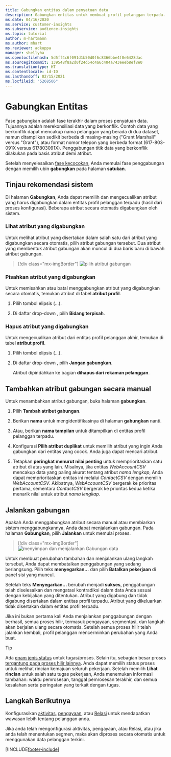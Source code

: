 ```yaml
---
title: Gabungkan entitas dalam penyatuan data
description: Gabungkan entitas untuk membuat profil pelanggan terpadu.
ms.date: 04/16/2020
ms.service: customer-insights
ms.subservice: audience-insights
ms.topic: tutorial
author: m-hartmann
ms.author: mhart
ms.reviewer: adkuppa
manager: shellyha
ms.openlocfilehash: 5d5ff4c6f091d1b50d0f6c8366bbe4f0e6428dac
ms.sourcegitcommit: 139548f8a2d0f24d54c4a6c404a743eeeb8ef8e0
ms.translationtype: HT
ms.contentlocale: id-ID
ms.lasthandoff: 02/15/2021
ms.locfileid: "5268506"
---
```

# <a name="merge-entities"></a>Gabungkan Entitas

Fase gabungkan adalah fase terakhir dalam proses penyatuan data. Tujuannya adalah merekonsiliasi data yang berkonflik. Contoh data yang berkonflik dapat mencakup nama pelanggan yang berada di dua dataset, namun ditampilkan sedikit berbeda di masing-masing ("Grant Marshall" versus "Grant"), atau format nomor telepon yang berbeda format (617-803-091X versus 617803091X). Penggabungan titik data yang berkonflik dilakukan pada basis atribut demi atribut.

Setelah menyelesaikan [fase kecocokan](match-entities.md), Anda memulai fase penggabungan dengan memilih ubin **gabungkan** pada halaman **satukan**.

## <a name="review-system-recommendations"></a>Tinjau rekomendasi sistem

Di halaman **Gabungkan**, Anda dapat memilih dan mengecualikan atribut yang harus digabungkan dalam entitas profil pelanggan terpadu (hasil dari proses konfigurasi). Beberapa atribut secara otomatis digabungkan oleh sistem.

### <a name="view-merged-attributes"></a>Lihat atribut yang digabungkan

Untuk melihat atribut yang disertakan dalam salah satu dari atribut yang digabungkan secara otomatis, pilih atribut gabungan tersebut. Dua atribut yang membentuk atribut gabungan akan muncul di dua baris baru di bawah atribut gabungan.

> [!div class="mx-imgBorder"]
> ![pilih atribut gabungan](media/configure-data-merge-profile-attributes.png "pilih atribut gabungan")

### <a name="separate-merged-attributes"></a>Pisahkan atribut yang digabungkan

Untuk memisahkan atau batal menggabungkan atribut yang digabungkan secara otomatis, temukan atribut di tabel **atribut profil**.

1. Pilih tombol elipsis (...).
  
2. Di daftar drop-down , pilih **Bidang terpisah**.

### <a name="remove-merged-attributes"></a>Hapus atribut yang digabungkan

Untuk mengecualikan atribut dari entitas profil pelanggan akhir, temukan di tabel **atribut profil**.

1. Pilih tombol elipsis (...).
  
2. Di daftar drop-down , pilih **Jangan gabungkan**.

   Atribut dipindahkan ke bagian **dihapus dari rekaman pelanggan**.

## <a name="manually-add-a-merged-attribute"></a>Tambahkan atribut gabungan secara manual

Untuk menambahkan atribut gabungan, buka halaman **gabungkan**.

1. Pilih **Tambah atribut gabungan**.

2. Berikan **nama** untuk mengidentifikasinya di halaman **gabungkan** nanti.

3. Atau, berikan **nama tampilan** untuk ditampilkan di entitas profil pelanggan terpadu.

4. Konfigurasi **Pilih atribut duplikat** untuk memilih atribut yang ingin Anda gabungkan dari entitas yang cocok. Anda juga dapat mencari atribut.

5. Tetapkan **peringkat menurut nilai penting** untuk memprioritaskan satu atribut di atas yang lain. Misalnya, jika entitas *WebAccountCSV* mencakup data yang paling akurat tentang atribut *nama lengkap*, Anda dapat memprioritaskan entitas ini melalui *ContactCSV* dengan memilih *WebAccountCSV*. Akibatnya, *WebAccountCSV* bergerak ke prioritas pertama, sementara *ContactCSV* bergerak ke prioritas kedua ketika menarik nilai untuk atribut *nama lengkap*.

## <a name="run-your-merge"></a>Jalankan gabungan

Apakah Anda menggabungkan atribut secara manual atau membiarkan sistem menggabungkannya, Anda dapat menjalankan gabungan. Pada halaman **Gabungkan**, pilih **Jalankan** untuk memulai proses.

> [!div class="mx-imgBorder"]
> ![menyimpan dan menjalankan Gabungan data](media/configure-data-merge-save-run.png "menyimpan dan menjalankan Gabungan data")

Untuk membuat perubahan tambahan dan menjalankan ulang langkah tersebut, Anda dapat membatalkan penggabungan yang sedang berlangsung. Pilih teks **menyegarkan...** dan pilih **Batalkan pekerjaan**  di panel sisi yang muncul.

Setelah teks **Menyegarkan...** berubah menjadi **sukses**, penggabungan telah diselesaikan dan mengatasi kontradiksi dalam data Anda sesuai dengan kebijakan yang ditentukan. Atribut yang digabung dan tidak digabung disertakan dalam entitas profil terpadu. Atribut yang dikeluarkan tidak disertakan dalam entitas profil terpadu.

Jika ini bukan pertama kali Anda menjalankan penggabungan dengan berhasil, semua proses hilir, termasuk pengayaan, segmentasi, dan langkah akan berjalan ulang secara otomatis. Setelah semua proses hilir telah jalankan kembali, profil pelanggan mencerminkan perubahan yang Anda buat.

> [!TIP]
> Ada [enam jenis status](system.md#status-types) untuk tugas/proses. Selain itu, sebagian besar proses [tergantung pada proses hilir lainnya](system.md#refresh-policies). Anda dapat memilih status proses untuk melihat rincian kemajuan seluruh pekerjaan. Setelah memilih **Lihat rincian** untuk salah satu tugas pekerjaan, Anda menemukan informasi tambahan: waktu pemrosesan, tanggal pemrosesan terakhir, dan semua kesalahan serta peringatan yang terkait dengan tugas.

## <a name="next-step"></a>Langkah Berikutnya

Konfigurasikan [aktivitas](activities.md), [pengayaan](enrichment-microsoft-graph.md), atau [Relasi](relationships.md) untuk mendapatkan wawasan lebih tentang pelanggan anda.

Jika anda telah mengonfigurasi aktivitas, pengayaan, atau Relasi, atau jika anda telah menentukan segmen, maka akan diproses secara otomatis untuk menggunakan data pelanggan terkini.




[!INCLUDE[footer-include](../includes/footer-banner.md)]